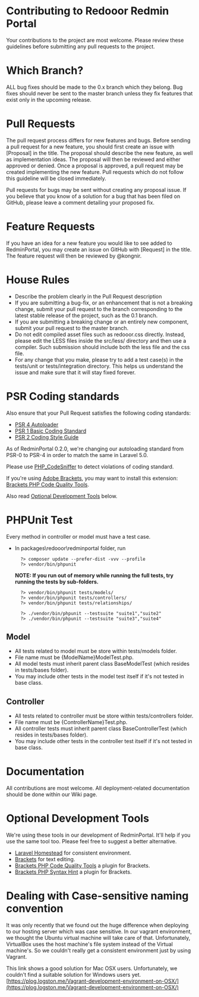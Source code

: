 # Contributing to Redooor Redmin Portal

Your contributions to the project are most welcome. Please review these guidelines before submitting any pull requests to the project.

# Which Branch?

ALL bug fixes should be made to the 0.x branch which they belong. Bug fixes should never be sent to the master branch unless they fix features that exist only in the upcoming release.

# Pull Requests

The pull request process differs for new features and bugs. Before sending a pull request for a new feature, you should first create an issue with [Proposal] in the title. The proposal should describe the new feature, as well as implementation ideas. The proposal will then be reviewed and either approved or denied. Once a proposal is approved, a pull request may be created implementing the new feature. Pull requests which do not follow this guideline will be closed immediately.

Pull requests for bugs may be sent without creating any proposal issue. If you believe that you know of a solution for a bug that has been filed on GitHub, please leave a comment detailing your proposed fix.

# Feature Requests

If you have an idea for a new feature you would like to see added to RedminPortal, you may create an issue on GitHub with [Request] in the title. The feature request will then be reviewed by @kongnir.

# House Rules

* Describe the problem clearly in the Pull Request description
* If you are submitting a bug-fix, or an enhancement that is not a breaking change, submit your pull request to the branch corresponding to the latest stable release of the project, such as the 0.1 branch.
* If you are submitting a breaking change or an entirely new component, submit your pull request to the master branch.
* Do not edit compiled asset files such as redooor.css directly. Instead, please edit the LESS files inside the src/less/ directory and then use a compiler. Such submission should include both the less file and the css file.
* For any change that you make, please try to add a test case(s) in the tests/unit or tests/integration directory. This helps us understand the issue and make sure that it will stay fixed forever.

# PSR Coding standards

Also ensure that your Pull Request satisfies the following coding standards:

* [PSR 4 Autoloader](https://github.com/php-fig/fig-standards/blob/master/accepted/PSR-4-autoloader.md)
* [PSR 1 Basic Coding Standard](https://github.com/php-fig/fig-standards/blob/master/accepted/PSR-1-basic-coding-standard.md)
* [PSR 2 Coding Style Guide](https://github.com/php-fig/fig-standards/blob/master/accepted/PSR-2-coding-style-guide.md)

As of RedminPortal 0.2.0, we're changing our autoloading standard from PSR-0 to PSR-4 in order to match the same in Laravel 5.0.

Please use [PHP_CodeSniffer](https://github.com/squizlabs/PHP_CodeSniffer) to detect violations of coding standard.

If you're using [Adobe Brackets](http://brackets.io), you may want to install this extension: [Brackets PHP Code Quality Tools](https://github.com/mikaeljorhult/brackets-php-code-quality-tools).

Also read [Optional Development Tools](#optional-development-tools) below.

# PHPUnit Test

Every method in controller or model must have a test case.

* In packages\redooor\redminportal folder, run 

        ?> composer update --prefer-dist -vvv --profile
        ?> vendor/bin/phpunit

    **NOTE: If you run out of memory while running the full tests, try running the tests by sub-folders.**
    
        ?> vendor/bin/phpunit tests/models/
        ?> vendor/bin/phpunit tests/controllers/
        ?> vendor/bin/phpunit tests/relationships/

        ?> ./vendor/bin/phpunit --testsuite "suite1","suite2"
        ?> ./vendor/bin/phpunit --testsuite "suite3","suite4"

## Model
* All tests related to model must be store within tests/models folder. 
* File name must be {ModelName}ModelTest.php.
* All model tests must inherit parent class BaseModelTest (which resides in tests/bases folder).
* You may include other tests in the model test itself if it's not tested in base class.

## Controller
* All tests related to controller must be store within tests/controllers folder. 
* File name must be {ControllerName}Test.php.
* All controller tests must inherit parent class BaseControllerTest (which resides in tests/bases folder).
* You may include other tests in the controller test itself if it's not tested in base class.

# Documentation

All contributions are most welcome.
All deployment-related documentation should be done within our Wiki page.

# Optional Development Tools

We're using these tools in our development of RedminPortal. It'll help if you use the same tool too.
Please feel free to suggest a better alternative.

* [Laravel Homestead](http://laravel.com/docs/5.0/homestead) for consistent environment.
* [Brackets](http://brackets.io/) for text editing.
* [Brackets PHP Code Quality Tools](https://github.com/mikaeljorhult/brackets-php-code-quality-tools) a plugin for Brackets.
* [Brackets PHP Syntax Hint](http://www.oslibrary.in/brackets/) a plugin for Brackets.

# Dealing with Case-sensitive naming convention

It was only recently that we found out the huge difference when deploying to our hosting server which was case sensitive. In our vagrant environment, we thought the Ubuntu virtual machine will take care of that. Unfortunately, VirtualBox uses the host machine's file system instead of the Virtual machine's. So we couldn't really get a consistent environment just by using Vagrant.

This link shows a good solution for Mac OSX users. Unfortunately, we couldn't find a suitable solution for Windows users yet.
[https://plog.logston.me/Vagrant-development-environment-on-OSX/](https://plog.logston.me/Vagrant-development-environment-on-OSX/)
